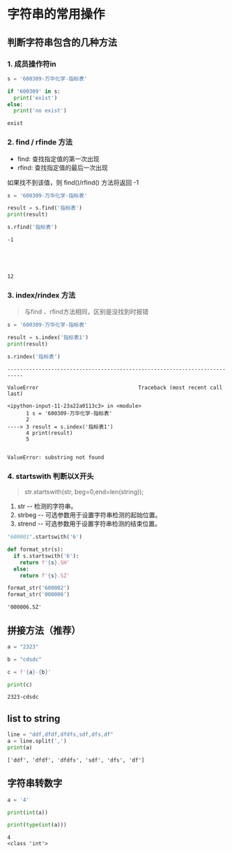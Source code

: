 # 字符串的常用操作

## 判断字符串包含的几种方法


### 1. 成员操作符in



```python
s = '600309-万华化学-指标表'

if '600309' in s:
  print('exist')
else:
  print('no exist')
```

    exist


### 2. find / rfinde 方法

* find: 查找指定值的第一次出现
* rfind: 查找指定值的最后一次出现

如果找不到该值，则 find()/rfind() 方法将返回 -1


```python
s = '600309-万华化学-指标表'

result = s.find('指标表')
print(result)

s.rfind('指标表')

```

    -1





    12



### 3. index/rindex 方法

> 与find 、rfind方法相同，区别是没找到时报错


```python
s = '600309-万华化学-指标表'

result = s.index('指标表1')
print(result)

s.rindex('指标表')

```


    ---------------------------------------------------------------------------

    ValueError                                Traceback (most recent call last)

    <ipython-input-11-23a22a0113c3> in <module>
          1 s = '600309-万华化学-指标表'
          2 
    ----> 3 result = s.index('指标表1')
          4 print(result)
          5 


    ValueError: substring not found


### 4. startswith 判断以X开头

> str.startswith(str, beg=0,end=len(string));

1. str -- 检测的字符串。
2. strbeg -- 可选参数用于设置字符串检测的起始位置。
3. strend -- 可选参数用于设置字符串检测的结束位置。


```python
"600001".startswith('6')

def format_str(s):
  if s.startswith('6'):
    return f'{s}.SH'
  else:
    return f'{s}.SZ'

format_str('600002') 
format_str('000006') 
```




    '000006.SZ'



## 拼接方法（推荐）



```python
a = "2323"

b = "cdsdc"

c = f'{a}-{b}'

print(c)
```

    2323-cdsdc


## list to string


```python
line = "ddf,dfdf,dfdfs,sdf,dfs,df"
a = line.split(',')
print(a)
```

    ['ddf', 'dfdf', 'dfdfs', 'sdf', 'dfs', 'df']


## 字符串转数字


```python
a = '4'

print(int(a))

print(type(int(a)))
```

    4
    <class 'int'>

